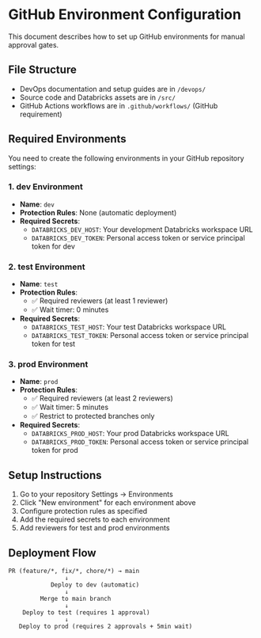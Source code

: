# GitHub Environment Configuration

This document describes how to set up GitHub environments for manual approval gates.

## File Structure
- DevOps documentation and setup guides are in `/devops/`
- Source code and Databricks assets are in `/src/`
- GitHub Actions workflows are in `.github/workflows/` (GitHub requirement)

## Required Environments

You need to create the following environments in your GitHub repository settings:

### 1. dev Environment
- **Name**: `dev`
- **Protection Rules**: None (automatic deployment)
- **Required Secrets**:
  - `DATABRICKS_DEV_HOST`: Your development Databricks workspace URL
  - `DATABRICKS_DEV_TOKEN`: Personal access token or service principal token for dev

### 2. test Environment  
- **Name**: `test`
- **Protection Rules**: 
  - ✅ Required reviewers (at least 1 reviewer)
  - ✅ Wait timer: 0 minutes
- **Required Secrets**:
  - `DATABRICKS_TEST_HOST`: Your test Databricks workspace URL
  - `DATABRICKS_TEST_TOKEN`: Personal access token or service principal token for test

### 3. prod Environment
- **Name**: `prod` 
- **Protection Rules**:
  - ✅ Required reviewers (at least 2 reviewers)
  - ✅ Wait timer: 5 minutes
  - ✅ Restrict to protected branches only
- **Required Secrets**:
  - `DATABRICKS_PROD_HOST`: Your prod Databricks workspace URL
  - `DATABRICKS_PROD_TOKEN`: Personal access token or service principal token for prod

## Setup Instructions

1. Go to your repository Settings → Environments
2. Click "New environment" for each environment above
3. Configure protection rules as specified
4. Add the required secrets to each environment
5. Add reviewers for test and prod environments

## Deployment Flow

```
PR (feature/*, fix/*, chore/*) → main
                ↓
            Deploy to dev (automatic)
                ↓
         Merge to main branch
                ↓
    Deploy to test (requires 1 approval)
                ↓
   Deploy to prod (requires 2 approvals + 5min wait)
```